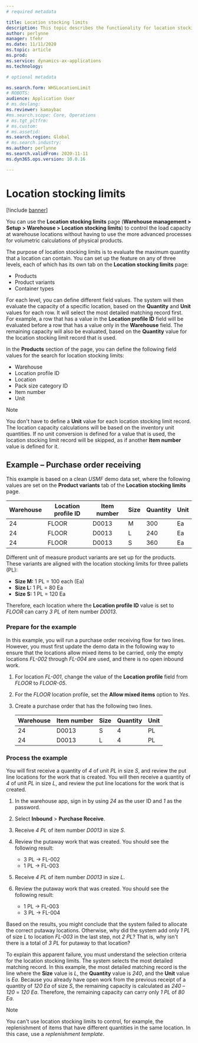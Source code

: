 ```yaml
---
# required metadata

title: Location stocking limits
description: This topic describes the functionality for location stocking limits.
author: perlynne
manager: tfehr
ms.date: 11/11/2020
ms.topic: article
ms.prod: 
ms.service: dynamics-ax-applications
ms.technology: 

# optional metadata

ms.search.form: WHSLocationLimit
# ROBOTS: 
audience: Application User
# ms.devlang: 
ms.reviewer: kamaybac
#ms.search.scope: Core, Operations
# ms.tgt_pltfrm: 
# ms.custom: 
# ms.assetid: 
ms.search.region: Global
# ms.search.industry: 
ms.author: perlynne
ms.search.validFrom: 2020-11-11
ms.dyn365.ops.version: 10.0.16

---
```


# Location stocking limits

[!include [banner](../includes/banner.md)]

You can use the **Location stocking limits** page (**Warehouse management \> Setup \> Warehouse \> Location stocking limits**) to control the load capacity at warehouse locations without having to use the more advanced processes for volumetric calculations of physical products.

The purpose of location stocking limits is to evaluate the maximum quantity that a location can contain. You can set up the feature on any of three levels, each of which has its own tab on the **Location stocking limits** page:

- Products
- Product variants
- Container types

For each level, you can define different field values. The system will then evaluate the capacity of a specific location, based on the **Quantity** and **Unit** values for each row. It will select the most detailed matching record first. For example, a row that has a value in the **Location profile ID** field will be evaluated before a row that has a value only in the **Warehouse** field. The remaining capacity will also be evaluated, based on the **Quantity** value for the location stocking limit record that is used.

In the **Products** section of the page, you can define the following field values for the search for location stocking limits:

- Warehouse
- Location profile ID
- Location
- Pack size category ID
- Item number
- Unit

> [!NOTE]
> You don't have to define a **Unit** value for each location stocking limit record. The location capacity calculations will be based on the inventory unit quantities. If no unit conversion is defined for a value that is used, the location stocking limit record will be skipped, as if another **Item number** value is defined for it.

## Example – Purchase order receiving

This example is based on a clean *USMF* demo data set, where the following values are set on the **Product variants** tab of the **Location stocking limits** page.

| Warehouse | Location profile ID | Item number | Size | Quantity | Unit |
|-----------|---------------------|-------------|------|----------|------|
| 24        | FLOOR               | D0013       | M    | 300      | Ea   |
| 24        | FLOOR               | D0013       | L    | 240      | Ea   |
| 24        | FLOOR               | D0013       | S    | 360      | Ea   |

Different unit of measure product variants are set up for the products. These variants are aligned with the location stocking limits for three pallets (PL):

- **Size M:** 1 PL = 100 each (Ea)
- **Size L:** 1 PL = 80 Ea
- **Size S:** 1 PL = 120 Ea

Therefore, each location where the **Location profile ID** value is set to *FLOOR* can carry *3* *PL* of item number *D0013*.

### Prepare for the example

In this example, you will run a purchase order receiving flow for two lines. However, you must first update the demo data in the following way to ensure that the locations allow mixed items to be carried, only the empty locations *FL-002* through *FL-004* are used, and there is no open inbound work.

1. For location *FL-001*, change the value of the **Location profile** field from *FLOOR* to *FLOOR-05*.
1. For the *FLOOR* location profile, set the **Allow mixed items** option to *Yes*.
1. Create a purchase order that has the following two lines.

    | Warehouse | Item number | Size | Quantity | Unit |
    |-----------|-------------|------|----------|------|
    | 24        | D0013       | S    | 4        | PL   |
    | 24        | D0013       | L    | 4        | PL   |

### Process the example

You will first receive a quantity of *4* of unit *PL* in size *S*, and review the put line locations for the work that is created. You will then receive a quantity of *4* of unit *PL* in size *L*, and review the put line locations for the work that is created.

1. In the warehouse app, sign in by using *24* as the user ID and *1* as the password.
1. Select **Inbound** \> **Purchase Receive**.
1. Receive *4* *PL* of item number *D0013* in size *S*.
1. Review the putaway work that was created. You should see the following result:

    - 3 PL -\> FL-002
    - 1 PL -\> FL-003

1. Receive *4* *PL* of item number *D0013* in size *L*.
1. Review the putaway work that was created. You should see the following result:

    - 1 PL -\> FL-003
    - 3 PL -\> FL-004

Based on the results, you might conclude that the system failed to allocate the correct putaway locations. Otherwise, why did the system add only *1* *PL* of size *L* to location *FL-003* in the last step, not *2* *PL*? That is, why isn't there is a total of *3* *PL* for putaway to that location?

To explain this apparent failure, you must understand the selection criteria for the location stocking limits. The system selects the most detailed matching record. In this example, the most detailed matching record is the line where the **Size** value is *L*, the **Quantity** value is *240*, and the **Unit** value is *Ea*. Because you already have open work from the previous receipt of a quantity of *120* *Ea* of size *S*, the remaining capacity is calculated as *240* – *120* = *120* *Ea*. Therefore, the remaining capacity can carry only *1* *PL* of *80* *Ea*.

> [!NOTE]
> You can't use location stocking limits to control, for example, the replenishment of items that have different quantities in the same location. In this case, use a *replenishment template*.
